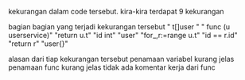 kekurangan dalam code tersebut.
kira-kira terdapat 9 kekurangan

bagian bagian yang terjadi kekurangan tersebut
" t[]user "
" func (u userservice)"
"return u.t"
"id int"
"user"
"for_,r:=range u.t"
"id == r.id"
"return r"
"user{}"

alasan dari tiap kekurangan tersebut
penamaan variabel kurang jelas
penamaan func kurang jelas
tidak ada komentar kerja dari func